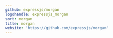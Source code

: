 ```yaml
---
github: expressjs/morgan
logohandle: expressjs_morgan
sort: morgan
title: morgan
website: 'https://github.com/expressjs/morgan'
---
```

